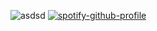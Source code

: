  ![asdsd](https://files.catbox.moe/s2j3vy.png)
[![spotify-github-profile](https://spotify-github-profile.kittinanx.com/api/view?uid=31mswaho5tjh4mszzpbyvt5ifpya&cover_image=true&theme=default&show_offline=false&background_color=121212&interchange=false)](https://github.com/kittinan/spotify-github-profile)
